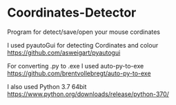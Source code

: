 # Coordinates-Detector
Program for detect/save/open your mouse cordinates

I used pyautoGui for detecting Cordinates and colour
https://github.com/asweigart/pyautogui

For converting .py to .exe I used auto-py-to-exe
https://github.com/brentvollebregt/auto-py-to-exe

I also used Python 3.7 64bit
https://www.python.org/downloads/release/python-370/
